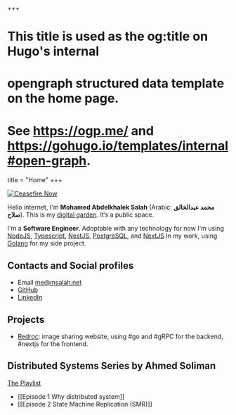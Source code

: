 +++
# This title is used as the og:title on Hugo's internal
# opengraph structured data template on the home page.
# See https://ogp.me/ and https://gohugo.io/templates/internal#open-graph.
title = "Home"
+++

[![Ceasefire Now](https://badge.techforpalestine.org/default)](https://techforpalestine.org/learn-more)

Hello internet, I'm **Mohamed Abdelkhalek Salah** (Arabic: **محمد عبدالخالق صلاح**). This is my  [digital garden](https://github.com/MaggieAppleton/digital-gardeners). It’s a public space.

I'm a **Software Engineer**. Adoptable with any technology for now I'm using [NodeJS](https://nodejs.org/), [Typescript](https://www.typescriptlang.org/), [NestJS](https://nestjs.com/), [PostgreSQL](https://www.postgresql.org/), and [NextJS](https://nextjs.org/) In my work, using [Golang](https://go.dev/) for my side project.

## Contacts and Social profiles

* Email [me@msalah.net](mailto:me@msalah.net)
* [GitHub](https://www.github.com/m4salah)
* [LinkedIn](https://www.linkedin.com/in/mohamed-a-salah)

## Projects

* [Redroc](https://github.com/m4salah/redroc): image sharing website, using #go and #gRPC for the backend, #nextjs for the frontend.

## Distributed Systems Series by Ahmed Soliman

[The Playlist](https://www.youtube.com/playlist?list=PLald6EODoOJW3alE1oPAkGF0bHZkPIeTK)

* [[Episode 1 Why distributed system]]
* [[Episode 2 State Machine Replication (SMR)]]
